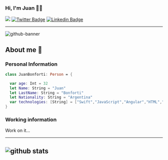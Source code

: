 ### Hi, I'm Juan 👨‍💻

![](https://komarev.com/ghpvc/?username=jdbonfor&color=green)
[![Twitter Badge](https://img.shields.io/badge/-jdbonfor-1ca0f1?style=flat-square&logo=twitter&logoColor=white&link=https://twitter.com/juanbonforti)](https://twitter.com/juanbonforti) 
[![Linkedin Badge](https://img.shields.io/badge/-Juan_Bonforti-blue?style=flat-square&logo=Linkedin&logoColor=white&link=https://www.linkedin.com/in/jdbonfor/)](https://www.linkedin.com/in/jdbonfor/) 

---------------------------------------------------------------------------------------------------------------------------------------------
![github-banner](https://user-images.githubusercontent.com/17513325/89477143-e1021b80-d762-11ea-9e29-788f877374fb.png)

## About me 👋 

### Personal Information
```swift
class JuanBonforti: Person = {

  var age: Int = 32
  let Name: String = "Juan"
  let LastName: String = "Bonforti"
  let Nationality: String = "Argentina"
  var technologies: [String] = ["Swift","JavaScript","Angular","HTML","CSS"]
}
```

### Working information
Work on it...

---------------------------------------------------------------------------------------------------------------------------------------------
![github stats](https://github-readme-stats.vercel.app/api?username=jdbonfor&show_icons=true)
---------------------------------------------------------------------------------------------------------------------------------------------

<!--
**JDBONFOR/jdbonfor** is a ✨ _special_ ✨ repository because its `README.md` (this file) appears on your GitHub profile.

Here are some ideas to get you started:

- 🔭 I’m currently working on ...
- 🌱 I’m currently learning ...
- 👯 I’m looking to collaborate on ...
- 🤔 I’m looking for help with ...
- 💬 Ask me about ...
- 📫 How to reach me: ...
- 😄 Pronouns: ...
- ⚡ Fun fact: ...
-->
